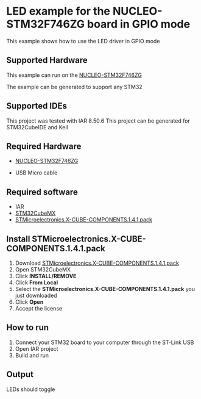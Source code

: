 # LED example for the NUCLEO-STM32F746ZG board in GPIO mode
This example shows how to use the LED driver in GPIO mode

## Supported Hardware
This example can run on the [NUCLEO-STM32F746ZG](https://www.st.com/content/st_com/en/products/evaluation-tools/product-evaluation-tools/mcu-mpu-eval-tools/stm32-mcu-mpu-eval-tools/stm32-nucleo-boards/nucleo-f746zg.html)

The example can be generated to support any STM32

## Supported IDEs
This project was tested with IAR 8.50.6
This project can be generated for STM32CubeIDE and Keil

## Required Hardware
* [NUCLEO-STM32F746ZG](https://www.st.com/content/st_com/en/products/evaluation-tools/product-evaluation-tools/mcu-mpu-eval-tools/stm32-mcu-mpu-eval-tools/stm32-nucleo-boards/nucleo-f746zg.html)

* USB Micro cable

## Required software
* IAR
* [STM32CubeMX](www.st.com/STM32CubeMX)
* [STMicroelectronics.X-CUBE-COMPONENTS.1.4.1.pack](https://github.com/SlimJallouli/X-CUBE-COMPONENTS/blob/main/Pack/STMicroelectronics.X-CUBE-COMPONENTS.1.4.1.pack)

## Install STMicroelectronics.X-CUBE-COMPONENTS.1.4.1.pack
1. Download [STMicroelectronics.X-CUBE-COMPONENTS.1.4.1.pack](https://github.com/SlimJallouli/X-CUBE-COMPONENTS/blob/main/Pack/STMicroelectronics.X-CUBE-COMPONENTS.1.4.1.pack)
1. Open STM32CubeMX
1. Click **INSTALL/REMOVE**
1. Click **From Local**
1. Select the **STMicroelectronics.X-CUBE-COMPONENTS.1.4.1.pack** you just downloaded
1. Click **Open**
1. Accept the license

## How to run
1. Connect your STM32 board to your computer through the ST-Link USB
1. Open IAR project
1. Build and run

## Output
LEDs should toggle 